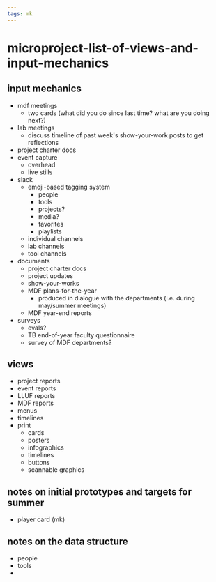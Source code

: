 ```yaml
---
tags: mk
---
```


# microproject-list-of-views-and-input-mechanics

## input mechanics

- mdf meetings
    - two cards (what did you do since last time? what are you doing next?)
- lab meetings
    - discuss timeline of past week's show-your-work posts to get reflections
- project charter docs
- event capture
    - overhead
    - live stills
- slack
    - emoji-based tagging system
        - people
        - tools
        - projects?
        - media?
        - favorites
        - playlists
    - individual channels
    - lab channels
    - tool channels
- documents
    - project charter docs
    - project updates
    - show-your-works
    - MDF plans-for-the-year
        - produced in dialogue with the departments (i.e. during may/summer meetings)
    - MDF year-end reports
- surveys
    - evals?
    - TB end-of-year faculty questionnaire
    - survey of MDF departments? 

## views

- project reports
- event reports
- LLUF reports
- MDF reports
- menus
- timelines
- print
    - cards
    - posters
    - infographics
    - timelines
    - buttons
    - scannable graphics

## notes on initial prototypes and targets for summer

- player card (mk)



## notes on the data structure

- people
- tools
- 